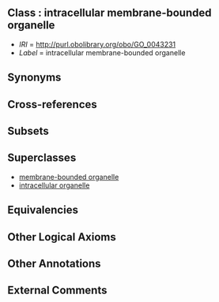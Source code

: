 
## Class : intracellular membrane-bounded organelle

 * *IRI* = http://purl.obolibrary.org/obo/GO_0043231
 * *Label* = intracellular membrane-bounded organelle

## Synonyms


## Cross-references


## Subsets


## Superclasses

 * [membrane-bounded organelle](../../GO/27/GO_0043227.md)
 * [intracellular organelle](../../GO/29/GO_0043229.md)

## Equivalencies


## Other Logical Axioms


## Other Annotations


## External Comments

